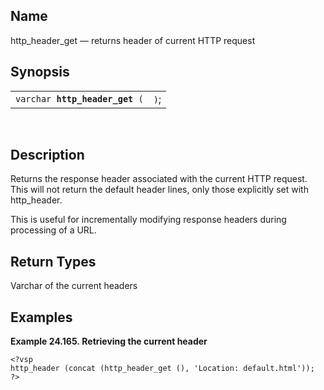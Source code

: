 <div>

<div>

</div>

<div>

## Name

http_header_get — returns header of current HTTP request

</div>

<div>

## Synopsis

<div>

|                                     |      |
|-------------------------------------|------|
| `varchar `**`http_header_get`**` (` | `)`; |

<div>

 

</div>

</div>

</div>

<div>

## Description

Returns the response header associated with the current HTTP request.
This will not return the default header lines, only those explicitly set
with http_header.

This is useful for incrementally modifying response headers during
processing of a URL.

</div>

<div>

## Return Types

Varchar of the current headers

</div>

<div>

## Examples

<div>

**Example 24.165. Retrieving the current header**

<div>

``` programlisting
<?vsp
http_header (concat (http_header_get (), 'Location: default.html'));
?>
```

</div>

</div>

  

</div>

</div>
